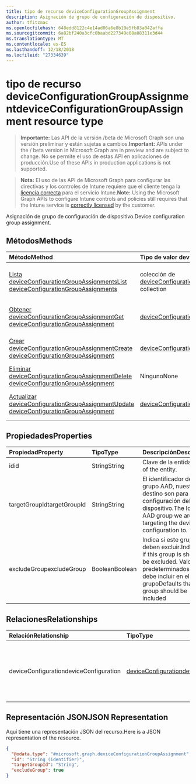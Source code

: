 ```yaml
---
title: tipo de recurso deviceConfigurationGroupAssignment
description: Asignación de grupo de configuración de dispositivo.
author: tfitzmac
ms.openlocfilehash: 648edd8122c4e14ad06a6e8b19e5fb83a042affa
ms.sourcegitcommit: 6a82bf240a3cfc0baabd227349e08a08311e3d44
ms.translationtype: MT
ms.contentlocale: es-ES
ms.lasthandoff: 12/18/2018
ms.locfileid: "27334639"
---
```

# <a name="deviceconfigurationgroupassignment-resource-type"></a><span data-ttu-id="a8f19-103">tipo de recurso deviceConfigurationGroupAssignment</span><span class="sxs-lookup"><span data-stu-id="a8f19-103">deviceConfigurationGroupAssignment resource type</span></span>

> <span data-ttu-id="a8f19-104">**Importante:** Las API de la versión /beta de Microsoft Graph son una versión preliminar y están sujetas a cambios.</span><span class="sxs-lookup"><span data-stu-id="a8f19-104">**Important:** APIs under the / beta version in Microsoft Graph are in preview and are subject to change.</span></span> <span data-ttu-id="a8f19-105">No se permite el uso de estas API en aplicaciones de producción.</span><span class="sxs-lookup"><span data-stu-id="a8f19-105">Use of these APIs in production applications is not supported.</span></span>

> <span data-ttu-id="a8f19-106">**Nota:** El uso de las API de Microsoft Graph para configurar las directivas y los controles de Intune requiere que el cliente tenga la [licencia correcta](https://go.microsoft.com/fwlink/?linkid=839381) para el servicio Intune.</span><span class="sxs-lookup"><span data-stu-id="a8f19-106">**Note:** Using the Microsoft Graph APIs to configure Intune controls and policies still requires that the Intune service is [correctly licensed](https://go.microsoft.com/fwlink/?linkid=839381) by the customer.</span></span>

<span data-ttu-id="a8f19-107">Asignación de grupo de configuración de dispositivo.</span><span class="sxs-lookup"><span data-stu-id="a8f19-107">Device configuration group assignment.</span></span>
## <a name="methods"></a><span data-ttu-id="a8f19-108">Métodos</span><span class="sxs-lookup"><span data-stu-id="a8f19-108">Methods</span></span>
|<span data-ttu-id="a8f19-109">Método</span><span class="sxs-lookup"><span data-stu-id="a8f19-109">Method</span></span>|<span data-ttu-id="a8f19-110">Tipo de valor devuelto</span><span class="sxs-lookup"><span data-stu-id="a8f19-110">Return Type</span></span>|<span data-ttu-id="a8f19-111">Descripción</span><span class="sxs-lookup"><span data-stu-id="a8f19-111">Description</span></span>|
|:---|:---|:---|
|[<span data-ttu-id="a8f19-112">Lista deviceConfigurationGroupAssignments</span><span class="sxs-lookup"><span data-stu-id="a8f19-112">List deviceConfigurationGroupAssignments</span></span>](../api/intune-deviceconfig-deviceconfigurationgroupassignment-list.md)|<span data-ttu-id="a8f19-113">colección de [deviceConfigurationGroupAssignment](../resources/intune-deviceconfig-deviceconfigurationgroupassignment.md)</span><span class="sxs-lookup"><span data-stu-id="a8f19-113">[deviceConfigurationGroupAssignment](../resources/intune-deviceconfig-deviceconfigurationgroupassignment.md) collection</span></span>|<span data-ttu-id="a8f19-114">Propiedades de la lista y relaciones de los objetos [deviceConfigurationGroupAssignment](../resources/intune-deviceconfig-deviceconfigurationgroupassignment.md) .</span><span class="sxs-lookup"><span data-stu-id="a8f19-114">List properties and relationships of the [deviceConfigurationGroupAssignment](../resources/intune-deviceconfig-deviceconfigurationgroupassignment.md) objects.</span></span>|
|[<span data-ttu-id="a8f19-115">Obtener deviceConfigurationGroupAssignment</span><span class="sxs-lookup"><span data-stu-id="a8f19-115">Get deviceConfigurationGroupAssignment</span></span>](../api/intune-deviceconfig-deviceconfigurationgroupassignment-get.md)|[<span data-ttu-id="a8f19-116">deviceConfigurationGroupAssignment</span><span class="sxs-lookup"><span data-stu-id="a8f19-116">deviceConfigurationGroupAssignment</span></span>](../resources/intune-deviceconfig-deviceconfigurationgroupassignment.md)|<span data-ttu-id="a8f19-117">Leer las propiedades y las relaciones del objeto [deviceConfigurationGroupAssignment](../resources/intune-deviceconfig-deviceconfigurationgroupassignment.md) .</span><span class="sxs-lookup"><span data-stu-id="a8f19-117">Read properties and relationships of the [deviceConfigurationGroupAssignment](../resources/intune-deviceconfig-deviceconfigurationgroupassignment.md) object.</span></span>|
|[<span data-ttu-id="a8f19-118">Crear deviceConfigurationGroupAssignment</span><span class="sxs-lookup"><span data-stu-id="a8f19-118">Create deviceConfigurationGroupAssignment</span></span>](../api/intune-deviceconfig-deviceconfigurationgroupassignment-create.md)|[<span data-ttu-id="a8f19-119">deviceConfigurationGroupAssignment</span><span class="sxs-lookup"><span data-stu-id="a8f19-119">deviceConfigurationGroupAssignment</span></span>](../resources/intune-deviceconfig-deviceconfigurationgroupassignment.md)|<span data-ttu-id="a8f19-120">Crear un nuevo objeto [deviceConfigurationGroupAssignment](../resources/intune-deviceconfig-deviceconfigurationgroupassignment.md) .</span><span class="sxs-lookup"><span data-stu-id="a8f19-120">Create a new [deviceConfigurationGroupAssignment](../resources/intune-deviceconfig-deviceconfigurationgroupassignment.md) object.</span></span>|
|[<span data-ttu-id="a8f19-121">Eliminar deviceConfigurationGroupAssignment</span><span class="sxs-lookup"><span data-stu-id="a8f19-121">Delete deviceConfigurationGroupAssignment</span></span>](../api/intune-deviceconfig-deviceconfigurationgroupassignment-delete.md)|<span data-ttu-id="a8f19-122">Ninguno</span><span class="sxs-lookup"><span data-stu-id="a8f19-122">None</span></span>|<span data-ttu-id="a8f19-123">Elimina un [deviceConfigurationGroupAssignment](../resources/intune-deviceconfig-deviceconfigurationgroupassignment.md).</span><span class="sxs-lookup"><span data-stu-id="a8f19-123">Deletes a [deviceConfigurationGroupAssignment](../resources/intune-deviceconfig-deviceconfigurationgroupassignment.md).</span></span>|
|[<span data-ttu-id="a8f19-124">Actualizar deviceConfigurationGroupAssignment</span><span class="sxs-lookup"><span data-stu-id="a8f19-124">Update deviceConfigurationGroupAssignment</span></span>](../api/intune-deviceconfig-deviceconfigurationgroupassignment-update.md)|[<span data-ttu-id="a8f19-125">deviceConfigurationGroupAssignment</span><span class="sxs-lookup"><span data-stu-id="a8f19-125">deviceConfigurationGroupAssignment</span></span>](../resources/intune-deviceconfig-deviceconfigurationgroupassignment.md)|<span data-ttu-id="a8f19-126">Actualizar las propiedades de un objeto [deviceConfigurationGroupAssignment](../resources/intune-deviceconfig-deviceconfigurationgroupassignment.md) .</span><span class="sxs-lookup"><span data-stu-id="a8f19-126">Update the properties of a [deviceConfigurationGroupAssignment](../resources/intune-deviceconfig-deviceconfigurationgroupassignment.md) object.</span></span>|

## <a name="properties"></a><span data-ttu-id="a8f19-127">Propiedades</span><span class="sxs-lookup"><span data-stu-id="a8f19-127">Properties</span></span>
|<span data-ttu-id="a8f19-128">Propiedad</span><span class="sxs-lookup"><span data-stu-id="a8f19-128">Property</span></span>|<span data-ttu-id="a8f19-129">Tipo</span><span class="sxs-lookup"><span data-stu-id="a8f19-129">Type</span></span>|<span data-ttu-id="a8f19-130">Descripción</span><span class="sxs-lookup"><span data-stu-id="a8f19-130">Description</span></span>|
|:---|:---|:---|
|<span data-ttu-id="a8f19-131">id</span><span class="sxs-lookup"><span data-stu-id="a8f19-131">id</span></span>|<span data-ttu-id="a8f19-132">String</span><span class="sxs-lookup"><span data-stu-id="a8f19-132">String</span></span>|<span data-ttu-id="a8f19-133">Clave de la entidad.</span><span class="sxs-lookup"><span data-stu-id="a8f19-133">Key of the entity.</span></span>|
|<span data-ttu-id="a8f19-134">targetGroupId</span><span class="sxs-lookup"><span data-stu-id="a8f19-134">targetGroupId</span></span>|<span data-ttu-id="a8f19-135">String</span><span class="sxs-lookup"><span data-stu-id="a8f19-135">String</span></span>|<span data-ttu-id="a8f19-136">El identificador del grupo AAD, nuestro destino son para la configuración del dispositivo.</span><span class="sxs-lookup"><span data-stu-id="a8f19-136">The Id of the AAD group we are targeting the device configuration to.</span></span>|
|<span data-ttu-id="a8f19-137">excludeGroup</span><span class="sxs-lookup"><span data-stu-id="a8f19-137">excludeGroup</span></span>|<span data-ttu-id="a8f19-138">Boolean</span><span class="sxs-lookup"><span data-stu-id="a8f19-138">Boolean</span></span>|<span data-ttu-id="a8f19-139">Indica si este grupo se deben excluir.</span><span class="sxs-lookup"><span data-stu-id="a8f19-139">Indicates if this group is should be excluded.</span></span> <span data-ttu-id="a8f19-140">Valores predeterminados que se debe incluir en el grupo</span><span class="sxs-lookup"><span data-stu-id="a8f19-140">Defaults that the group should be included</span></span>|

## <a name="relationships"></a><span data-ttu-id="a8f19-141">Relaciones</span><span class="sxs-lookup"><span data-stu-id="a8f19-141">Relationships</span></span>
|<span data-ttu-id="a8f19-142">Relación</span><span class="sxs-lookup"><span data-stu-id="a8f19-142">Relationship</span></span>|<span data-ttu-id="a8f19-143">Tipo</span><span class="sxs-lookup"><span data-stu-id="a8f19-143">Type</span></span>|<span data-ttu-id="a8f19-144">Descripción</span><span class="sxs-lookup"><span data-stu-id="a8f19-144">Description</span></span>|
|:---|:---|:---|
|<span data-ttu-id="a8f19-145">deviceConfiguration</span><span class="sxs-lookup"><span data-stu-id="a8f19-145">deviceConfiguration</span></span>|[<span data-ttu-id="a8f19-146">deviceConfiguration</span><span class="sxs-lookup"><span data-stu-id="a8f19-146">deviceConfiguration</span></span>](../resources/intune-deviceconfig-deviceconfiguration.md)|<span data-ttu-id="a8f19-147">El vínculo de navegación a la configuración de dispositivo de destino.</span><span class="sxs-lookup"><span data-stu-id="a8f19-147">The navigation link to the Device Configuration being targeted.</span></span>|

## <a name="json-representation"></a><span data-ttu-id="a8f19-148">Representación JSON</span><span class="sxs-lookup"><span data-stu-id="a8f19-148">JSON Representation</span></span>
<span data-ttu-id="a8f19-149">Aquí tiene una representación JSON del recurso.</span><span class="sxs-lookup"><span data-stu-id="a8f19-149">Here is a JSON representation of the resource.</span></span>
<!-- {
  "blockType": "resource",
  "keyProperty": "id",
  "@odata.type": "microsoft.graph.deviceConfigurationGroupAssignment"
}
-->
``` json
{
  "@odata.type": "#microsoft.graph.deviceConfigurationGroupAssignment",
  "id": "String (identifier)",
  "targetGroupId": "String",
  "excludeGroup": true
}
```





